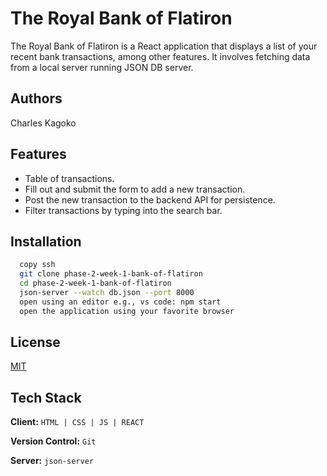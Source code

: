 
# The Royal Bank of Flatiron

The Royal  Bank of Flatiron is a React application that displays a list of your recent bank transactions, among other features. It involves fetching data from a local server running JSON DB server.


## Authors

Charles Kagoko



## Features

- Table of transactions.
- Fill out and submit the form to add a new transaction.
- Post the new transaction to the backend API for persistence.
- Filter transactions by typing into the search bar.


## Installation

```bash
  copy ssh
  git clone phase-2-week-1-bank-of-flatiron
  cd phase-2-week-1-bank-of-flatiron
  json-server --watch db.json --port 8000
  open using an editor e.g., vs code: npm start
  open the application using your favorite browser
```
    
## License

[MIT](https://choosealicense.com/licenses/mit/)





## Tech Stack

**Client:** ```HTML | CSS | JS | REACT```

**Version Control:** ```Git```

**Server:** ```json-server```

